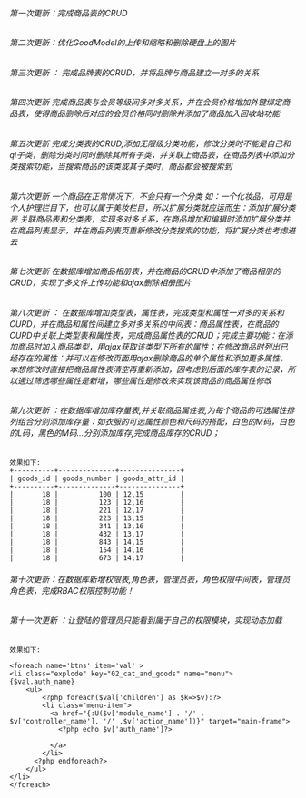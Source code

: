 ###### 第一次更新：完成商品表的CRUD

###### 第二次更新：优化GoodModel的上传和缩略和删除硬盘上的图片

###### 第三次更新 ： 完成品牌表的CRUD，并将品牌与商品建立一对多的关系

###### 第四次更新 完成商品表与会员等级间多对多关系，并在会员价格增加外键绑定商品表，使得商品删除后对应的会员价格同时删除并添加了商品加入回收站功能

###### 第五次更新 完成分类表的CRUD,添加无限级分类功能，修改分类时不能是自己和qi子类，删除分类时同时删除其所有子类，并关联上商品表，在商品列表中添加分类搜索功能，当搜索商品的该类或其子类时，商品都会被搜索到

###### 第六次更新 一个商品在正常情况下，不会只有一个分类 如：一个化妆品，可用是个人护理栏目下，也可以属于美妆栏目，所以扩展分类就应运而生：添加扩展分类表 关联商品表和分类表，实现多对多关系，在商品增加和编辑时添加扩展分类并在商品列表显示，并在商品列表页重新修改分类搜索的功能，将扩展分类也考虑进去	

###### 第七次更新 在数据库增加商品相册表，并在商品的CRUD中添加了商品相册的CRUD，实现了多文件上传功能和ajax删除相册图片

###### 第八次更新 ： 在数据库增加类型表，属性表，完成类型和属性一对多的关系和CURD，并在商品和属性间建立多对多关系的中间表：商品属性表，在商品的CURD中关联上类型表和属性表，完成商品属性表的CRUD；完成主要功能：在添加商品时加入商品类型，用ajax获取该类型下所有的属性；在修改商品时列出已经存在的属性：并可以在修改页面用ajax删除商品的单个属性和添加更多属性，本想修改时直接把商品属性表清空再重新添加，因考虑到后面的库存表的记录，所以通过筛选哪些属性是新增，哪些属性是修改来实现该商品的商品属性修改

###### 第九次更新 ：在数据库增加库存量表,并关联商品属性表,为每个商品的可选属性排列组合分别添加库存量：如衣服的可选属性颜色和尺码的搭配，白色的M码，白色的L码，黑色的M码...分别添加库存,完成商品库存的CRUD；
```
效果如下:
+----------+--------------+---------------+
| goods_id | goods_number | goods_attr_id |
+----------+--------------+---------------+
|       18 |          100 | 12,15         |
|       18 |          123 | 12,16         |
|       18 |          221 | 12,17         |
|       18 |          223 | 13,15         |
|       18 |          341 | 13,16         |
|       18 |          432 | 13,17         |
|       18 |          843 | 14,15         |
|       18 |          154 | 14,16         |
|       18 |          673 | 14,17         |

```

###### 第十次更新：在数据库新增权限表,角色表，管理员表，角色权限中间表，管理员角色表，完成RBAC权限控制功能！ 


###### 第十一次更新 ：让登陆的管理员只能看到属于自己的权限模块，实现动态加载
```
效果如下:

<foreach name='btns' item='val' >
<li class="explode" key="02_cat_and_goods" name="menu">
{$val.auth_name}
	<ul>
	    <?php foreach($val['children'] as $k=>$v):?>
	    <li class="menu-item">
	      <a href="{:U($v['module_name'] . '/' . $v['controller_name']. '/' .$v['action_name'])}" target="main-frame">
	        <?php echo $v['auth_name']?>
	        
	      </a>
	    </li>
	  <?php endforeach?>
	</ul>
</li>
</foreach>

```